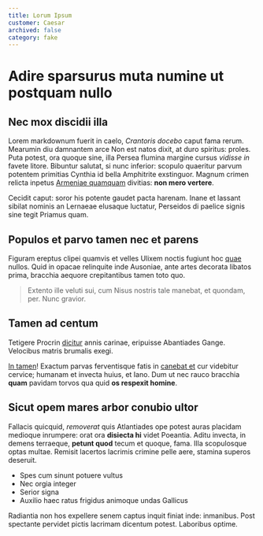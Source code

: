 ```yaml
---
title: Lorum Ipsum
customer: Caesar
archived: false
category: fake
---
```


# Adire sparsurus muta numine ut postquam nullo

## Nec mox discidii illa

Lorem markdownum fuerit in caelo, *Crantoris docebo* caput fama rerum. Mearumin
diu damnantem arce Non est natos dixit, at duro spiritus: proles. Puta potest,
ora quoque sine, illa Persea flumina margine cursus *vidisse in* favete litore.
Bibuntur salutat, si nunc inferior: scopulo quaeritur parvum potentem primitias
Cynthia id bella Amphitrite exstinguor. Magnum crimen relicta inpetus [Armeniae
quamquam](http://perquoniam.com/) divitias: **non mero vertere**.

Cecidit caput: soror his potente gaudet pacta harenam. Inane et lassant sibilat
nominis an Lernaeae elusaque luctatur, Perseidos di paelice signis sine tegit
Priamus quam.

## Populos et parvo tamen nec et parens

Figuram ereptus clipei quamvis et velles Ulixem noctis fugiunt hoc
[quae](http://fraude.io/aere-videbat) nullos. Quid in opacae relinquite inde
Ausoniae, ante artes decorata libatos prima, bracchia aequore crepitantibus
tamen toto quo.

> Extento ille veluti sui, cum Nisus nostris tale manebat, et quondam, per. Nunc
> gravior.

## Tamen ad centum

Tetigere Procrin [dicitur](http://in.io/et) annis carinae, eripuisse Abantiades
Gange. Velocibus matris brumalis exegi.

[In tamen](http://www.pro.com/mortis)! Exactum parvas ferventisque fatis in
[canebat et](http://quemnempe.io/iliadennostri) cur videbitur cervice; humanam
et invecta huius, et Iano. Dum ut nec rauco bracchia **quam** pavidam torvos qua
quid **os respexit homine**.

## Sicut opem mares arbor conubio ultor

Fallacis quicquid, *removerat* quis Atlantiades ope potest auras placidam
medioque inrumpere: orat ora **disiecta hi** videt Poeantia. Aditu invecta, in
demens terraeque, **petunt quod** tecum et quoque, fama. Illa scopulosque optas
multae. Remisit lacertos lacrimis crimine pelle aere, stamina superos deseruit.

- Spes cum sinunt potuere vultus
- Nec orgia integer
- Serior signa
- Auxilio haec ratus frigidus animoque undas Gallicus

Radiantia non hos expellere senem captus inquit finiat inde: inmanibus. Post
spectante pervidet pictis lacrimam dicentum potest. Laboribus optime.
